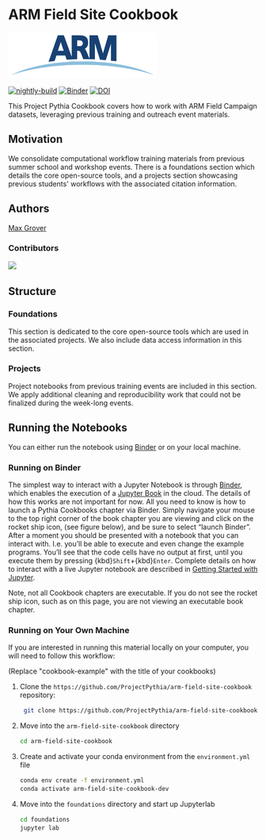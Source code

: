# ARM Field Site Cookbook

<img src="images/arm_logo.png" alt="thumbnail" width="300"/>

[![nightly-build](https://github.com/ProjectPythia/arm-field-site-cookbook/actions/workflows/nightly-build.yaml/badge.svg)](https://github.com/ProjectPythia/arm-field-site-cookbook/actions/workflows/nightly-build.yaml)
[![Binder](https://binder.projectpythia.org/badge_logo.svg)](https://binder.projectpythia.org/v2/gh/ProjectPythia/arm-field-site-cookbook/main?labpath=notebooks)
[![DOI](https://zenodo.org/badge/475509405.svg)](https://zenodo.org/badge/latestdoi/475509405)


This Project Pythia Cookbook covers how to work with ARM Field Campaign datasets, leveraging previous training and outreach event materials.

## Motivation

We consolidate computational workflow training materials from previous summer school and workshop events. There is a foundations section which details the core open-source tools, and a projects section showcasing previous students' workflows with the associated citation information.

## Authors

[Max Grover](https://github.com/mgrover1)

### Contributors

<a href="https://github.com/ProjectPythia/arm-field-site-cookbook/graphs/contributors">
  <img src="https://contrib.rocks/image?repo=ProjectPythia/arm-field-site-cookbook" />
</a>

## Structure

### Foundations

This section is dedicated to the core open-source tools which are used in the associated projects. We also include data access information in this section.

### Projects

Project notebooks from previous training events are included in this section. We apply additional cleaning and reproducibility work that could not be finalized during the week-long events.

## Running the Notebooks

You can either run the notebook using [Binder](https://binder.projectpythia.org/) or on your local machine.

### Running on Binder

The simplest way to interact with a Jupyter Notebook is through
[Binder](https://binder.projectpythia.org/), which enables the execution of a
[Jupyter Book](https://jupyterbook.org) in the cloud. The details of how this works are not
important for now. All you need to know is how to launch a Pythia
Cookbooks chapter via Binder. Simply navigate your mouse to
the top right corner of the book chapter you are viewing and click
on the rocket ship icon, (see figure below), and be sure to select
“launch Binder”. After a moment you should be presented with a
notebook that you can interact with. I.e. you’ll be able to execute
and even change the example programs. You’ll see that the code cells
have no output at first, until you execute them by pressing
{kbd}`Shift`\+{kbd}`Enter`. Complete details on how to interact with
a live Jupyter notebook are described in [Getting Started with
Jupyter](https://foundations.projectpythia.org/foundations/getting-started-jupyter).

Note, not all Cookbook chapters are executable. If you do not see
the rocket ship icon, such as on this page, you are not viewing an
executable book chapter.


### Running on Your Own Machine

If you are interested in running this material locally on your computer, you will need to follow this workflow:

(Replace "cookbook-example" with the title of your cookbooks)

1. Clone the `https://github.com/ProjectPythia/arm-field-site-cookbook` repository:

   ```bash
    git clone https://github.com/ProjectPythia/arm-field-site-cookbook.git
   ```

1. Move into the `arm-field-site-cookbook` directory
   ```bash
   cd arm-field-site-cookbook
   ```
1. Create and activate your conda environment from the `environment.yml` file
   ```bash
   conda env create -f environment.yml
   conda activate arm-field-site-cookbook-dev
   ```
1. Move into the `foundations` directory and start up Jupyterlab
   ```bash
   cd foundations
   jupyter lab
   ```
